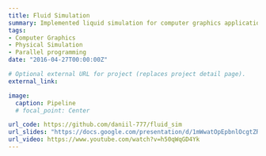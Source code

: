 ```yaml
---
title: Fluid Simulation
summary: Implemented liquid simulation for computer graphics application
tags:
- Computer Graphics
- Physical Simulation
- Parallel programming
date: "2016-04-27T00:00:00Z"

# Optional external URL for project (replaces project detail page).
external_link: 

image:
  caption: Pipeline
  # focal_point: Center

url_code: https://github.com/daniil-777/fluid_sim
url_slides: "https://docs.google.com/presentation/d/1mWwatOpEpbnlOcgtZRYAAADFPcLLoGeM/edit?usp=sharing&ouid=103258916612081068391&rtpof=true&sd=true"
url_video: https://www.youtube.com/watch?v=h50qWqGD4Yk
---
```

